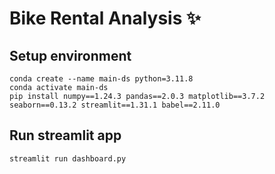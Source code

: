 # Bike Rental Analysis ✨

## Setup environment
```
conda create --name main-ds python=3.11.8
conda activate main-ds
pip install numpy==1.24.3 pandas==2.0.3 matplotlib==3.7.2 seaborn==0.13.2 streamlit==1.31.1 babel==2.11.0
```

## Run streamlit app
```
streamlit run dashboard.py
```

